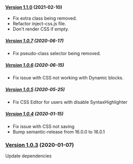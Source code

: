 #### [Version 1.1.0](https://github.com/Codeinwp/blocks-css/compare/v1.0.7...v1.1.0) (2021-02-10)

- Fix extra class being removed.
- Refactor inject-css.js file.
- Don't render CSS if empty.

##### [Version 1.0.7](https://github.com/Codeinwp/blocks-css/compare/v1.0.6...v1.0.7) (2020-06-17)

- Fix pseudo-class selector being removed.

##### [Version 1.0.6](https://github.com/Codeinwp/blocks-css/compare/v1.0.5...v1.0.6) (2020-06-15)

- Fix issue with CSS not working with Dynamic blocks.

##### [Version 1.0.5](https://github.com/Codeinwp/blocks-css/compare/v1.0.4...v1.0.5) (2020-05-25)

- Fix CSS Editor for users with disable SyntaxHighlighter

##### [Version 1.0.4](https://github.com/Codeinwp/blocks-css/compare/v1.0.3...v1.0.4) (2020-01-15)

- Fix issue with CSS not saving
- Bump semantic-release from 16.0.0 to 16.0.1

### [Version 1.0.3](https://github.com/Codeinwp/blocks-css/compare/v1.0.2...v1.0.3) (2020-01-07)

Update dependencies

